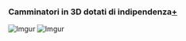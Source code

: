 ### Camminatori in 3D dotati di indipendenza[+](https://editor.p5js.org/barsab/full/B1nCz00GR)
![Imgur](https://i.imgur.com/dgW7ujP.png)
![Imgur](https://i.imgur.com/XVFBH9A.png)
